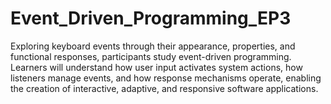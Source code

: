 # Event_Driven_Programming_EP3
Exploring keyboard events through their appearance, properties, and functional responses, participants study event-driven programming. Learners will understand how user input activates system actions, how listeners manage events, and how response mechanisms operate, enabling the creation of interactive, adaptive, and responsive software applications.
